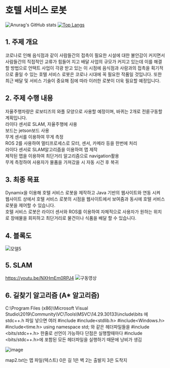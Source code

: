 # 호텔 서비스 로봇

![Anurag's GitHub stats](https://github-readme-stats.vercel.app/api?username=Jangseokcheon&show_icons=true&theme=radical)
[![Top Langs](https://github-readme-stats.vercel.app/api/top-langs/?username=Jangseokcheon&layout=compact&theme=dracula)](https://github.com/Jangseokcheon/pathfinding/edit/footer)

## 1. 주제 개요

코로나로 인해 음식점과 같이 사람들간의 접촉이 필요한 시설에 대한 불안감이 커지면서 사람들간의 직접적인 교류가 힘들어 지고 배달 사업의 규모가 커지고 있는데 이를 해결할 방법으로 언택트 사업이 각광 받고 있는 이 시점에 음식점과 사람과의 접촉을 획기적으로 줄일 수 있는 호텔 서비스 로봇은 코로나 시대에 꼭 필요한 작품일 것입니다.
또한 최근 배달 및 서비스  기술이 중요해 짐에 따라 이러한 로봇이 더욱 필요할 예정입니다.

## 2. 주제 수행 내용

자율주행차량은 로보티즈의 와플 모양으로 사용할 예정이며, 바퀴는 2개로 전륜구동할 계획입니다.   
라이다 센서로 SLAM, 자율주행에 사용   
보드는 jetson보드 사용   
무게 센서를 이용하여 무게 측정   
ROS 2를 사용하여 멀티프로세스로 모터, 센서, 카메라 등을 한번에 처리   
라이다 센서로 SLAM알고리즘을 이용하여 맵 제작   
제작된 맵을 이용하여 최단거리 알고리즘으로 navigation활용   
무게 측정하여 사용자가 물품을 가져갔을 시 자동 시건 후 복귀   

## 3. 최종 목표

Dynamix을 이용해 호텔 서비스 로봇을 제작하고 Java 기반의 웹사이트와 연동 시켜 웹사이트 상에서 호텔 서비스 로봇의 시점을 웹사이트에서 보여줌과 동시에 호텔 서비스 로봇을 제어할 수 있습니다.   
호텔 서비스 로봇은 라이더 센서와 ROS를 이용하여 자체적으로 사용자가 원하는 위치로 장애물을 회피하고 최단거리로 물건이나 식품을 배달 할 수 있습니다.



## 4. 블록도

![모델5](https://user-images.githubusercontent.com/86651809/168182709-a7080309-9382-4864-9684-f8a59c6aea4e.JPG)

## 5. SLAM

https://youtu.be/NXHmEm0RPJ4
![구동영상](https://user-images.githubusercontent.com/86651809/168182858-f9d4e4ed-2b60-4e79-9b6c-3dd1c67ca7b1.JPG)

## 6. 길찾기 알고리즘 (A* 알고리즘)

C:\Program Files (x86)\Microsoft Visual Studio\2019\Community\VC\Tools\MSVC\14.29.30133\include\bits
에 stdc++.h 파일 넣으면 여러 
#include <iostream> 
#include<stdlib.h>
#include<Windows.h>
#include<time.h>
using namespace std; 
와 같은 헤더파일들을 #include <bits/stdc++.h> 한줄로 선언이 가능하다 단점은 실행할때마다  #include <bits/stdc++.h>에 포함된 모든 헤더파일을 실행하기 때문에 낭비가 생김
  

 ![image](https://user-images.githubusercontent.com/86651809/166835749-57b852b7-eff5-48be-adc5-5f8aa59d3883.png)
 
  
  
 map2.txt는 맵 파일(텍스트) 0은 길 1은 벽 2는 출발지 3은 도착지
